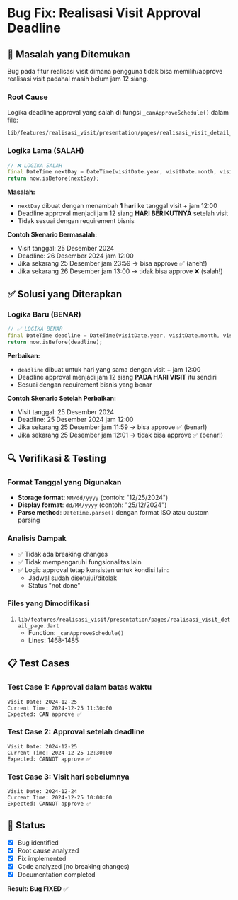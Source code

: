 # Bug Fix: Realisasi Visit Approval Deadline

## 🐛 **Masalah yang Ditemukan**

Bug pada fitur realisasi visit dimana pengguna tidak bisa memilih/approve realisasi visit padahal masih belum jam 12 siang.

### **Root Cause**

Logika deadline approval yang salah di fungsi `_canApproveSchedule()` dalam file:

```
lib/features/realisasi_visit/presentation/pages/realisasi_visit_detail_page.dart
```

### **Logika Lama (SALAH)**

```dart
// ❌ LOGIKA SALAH
final DateTime nextDay = DateTime(visitDate.year, visitDate.month, visitDate.day + 1, 12, 0);
return now.isBefore(nextDay);
```

**Masalah:**

- `nextDay` dibuat dengan menambah **1 hari** ke tanggal visit + jam 12:00
- Deadline approval menjadi jam 12 siang **HARI BERIKUTNYA** setelah visit
- Tidak sesuai dengan requirement bisnis

**Contoh Skenario Bermasalah:**

- Visit tanggal: 25 Desember 2024
- Deadline: 26 Desember 2024 jam 12:00
- Jika sekarang 25 Desember jam 23:59 → bisa approve ✅ (aneh!)
- Jika sekarang 26 Desember jam 13:00 → tidak bisa approve ❌ (salah!)

## ✅ **Solusi yang Diterapkan**

### **Logika Baru (BENAR)**

```dart
// ✅ LOGIKA BENAR
final DateTime deadline = DateTime(visitDate.year, visitDate.month, visitDate.day, 12, 0);
return now.isBefore(deadline);
```

**Perbaikan:**

- `deadline` dibuat untuk hari yang sama dengan visit + jam 12:00
- Deadline approval menjadi jam 12 siang **PADA HARI VISIT** itu sendiri
- Sesuai dengan requirement bisnis yang benar

**Contoh Skenario Setelah Perbaikan:**

- Visit tanggal: 25 Desember 2024
- Deadline: 25 Desember 2024 jam 12:00
- Jika sekarang 25 Desember jam 11:59 → bisa approve ✅ (benar!)
- Jika sekarang 25 Desember jam 12:01 → tidak bisa approve ✅ (benar!)

## 🔍 **Verifikasi & Testing**

### **Format Tanggal yang Digunakan**

- **Storage format**: `MM/dd/yyyy` (contoh: "12/25/2024")
- **Display format**: `dd/MM/yyyy` (contoh: "25/12/2024")
- **Parse method**: `DateTime.parse()` dengan format ISO atau custom parsing

### **Analisis Dampak**

- ✅ Tidak ada breaking changes
- ✅ Tidak mempengaruhi fungsionalitas lain
- ✅ Logic approval tetap konsisten untuk kondisi lain:
  - Jadwal sudah disetujui/ditolak
  - Status "not done"

### **Files yang Dimodifikasi**

1. `lib/features/realisasi_visit/presentation/pages/realisasi_visit_detail_page.dart`
   - Function: `_canApproveSchedule()`
   - Lines: 1468-1485

## 📋 **Test Cases**

### **Test Case 1: Approval dalam batas waktu**

```
Visit Date: 2024-12-25
Current Time: 2024-12-25 11:30:00
Expected: CAN approve ✅
```

### **Test Case 2: Approval setelah deadline**

```
Visit Date: 2024-12-25
Current Time: 2024-12-25 12:30:00
Expected: CANNOT approve ✅
```

### **Test Case 3: Visit hari sebelumnya**

```
Visit Date: 2024-12-24
Current Time: 2024-12-25 10:00:00
Expected: CANNOT approve ✅
```

## 🚀 **Status**

- [x] Bug identified
- [x] Root cause analyzed
- [x] Fix implemented
- [x] Code analyzed (no breaking changes)
- [x] Documentation completed

**Result: Bug FIXED** ✅
